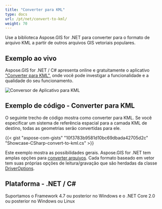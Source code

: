 ```yaml
---
title: "Converter para KML"
type: docs
url: /pt/net/convert-to-kml/
weight: 70
---
```


Use a biblioteca Aspose.GIS for .NET para converter para o formato de arquivo KML a partir de outros arquivos GIS vetoriais populares.

## **Exemplo ao vivo**

Aspose.GIS for .NET / C# apresenta online e gratuitamente o aplicativo ["Converter para KML"](https://products.aspose.app/gis/conversion/convert-to-kml), onde você pode investigar a funcionalidade e a qualidade do seu funcionamento.

![Conversor de Aplicativo para KML](conversion.png)

## **Exemplo de código - Converter para KML**

O seguinte trecho de código mostra como converter para KML. Se você especificar um sistema de referência espacial para a camada KML de destino, todas as geometrias serão convertidas para ele. 

{{< gist "aspose-com-gists" "10f3783b9581d10bc69dbada42705d2c" "Showcase-CSharp-convert-to-kml.cs" >}}

Este exemplo mostra as possibilidades gerais. Aspose.GIS for .NET tem amplas opções para [converter arquivos](https://docs.aspose.com/gis/net/vector-layers/). Cada formato baseado em vetor tem suas próprias opções de leitura/gravação que são herdadas da classe [DriverOptions](https://reference.aspose.com/gis/net/aspose.gis/driveroptions).

## **Plataforma - .NET / C#**

Suportamos o Framework 4.7 ou posterior no Windows e o .NET Core 2.0 ou posterior no Windows ou Linux

